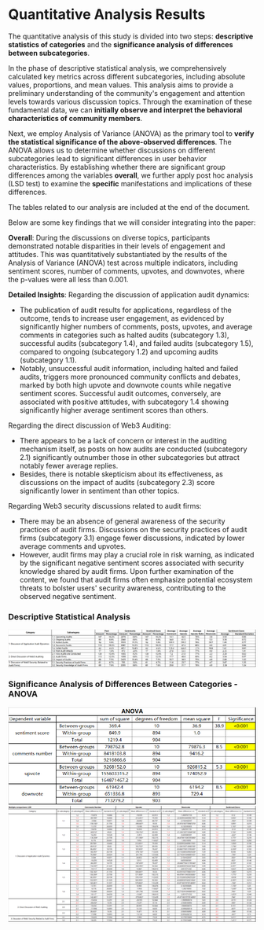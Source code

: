 # Quantitative Analysis Results

The quantitative analysis of this study is divided into two steps: **descriptive statistics of categories** and the **significance analysis of differences between subcategories**.

In the phase of descriptive statistical analysis, we comprehensively calculated key metrics across different subcategories, including absolute values, proportions, and mean values. This analysis aims to provide a preliminary understanding of the community's engagement and attention levels towards various discussion topics. Through the examination of these fundamental data, we can **initially observe and interpret the behavioral characteristics of community members**.

Next, we employ Analysis of Variance (ANOVA) as the primary tool to **verify the statistical significance of the above-observed differences**. The ANOVA allows us to determine whether discussions on different subcategories lead to significant differences in user behavior characteristics. 
By establishing whether there are significant group differences among the variables **overall**, we further apply post hoc analysis (LSD test) to examine the **specific** manifestations and implications of these differences.

The tables related to our analysis are included at the end of the document.

Below are some key findings that we will consider integrating into the paper:

**Overall**: During the discussions on diverse topics, participants demonstrated notable disparities in their levels of engagement and attitudes. This was quantitatively substantiated by the results of the Analysis of Variance (ANOVA) test across multiple indicators, including sentiment scores, number of comments, upvotes, and downvotes, where the p-values were all less than 0.001.

  **Detailed Insights**:
Regarding the discussion of application audit dynamics:
   - The publication of audit results for applications, regardless of the outcome, tends to increase user engagement, as evidenced by significantly higher numbers of comments, posts, upvotes, and average comments in categories such as halted audits (subcategory 1.3), successful audits (subcategory 1.4), and failed audits (subcategory 1.5), compared to ongoing (subcategory 1.2) and upcoming audits (subcategory 1.1).
   - Notably, unsuccessful audit information, including halted and failed audits, triggers more pronounced community conflicts and debates, marked by both high upvote and downvote counts while negative sentiment scores. Successful audit outcomes, conversely,  are associated with positive attitudes, with subcategory 1.4 showing significantly higher average sentiment scores than others. 

Regarding the direct discussion of Web3 Auditing:
   - There appears to be a lack of concern or interest in the auditing mechanism itself, as posts on how audits are conducted (subcategory 2.1) significantly outnumber those in other subcategories but attract notably fewer average replies.
   - Besides, there is notable skepticism about its effectiveness, as discussions on the impact of audits (subcategory 2.3) score significantly lower in sentiment than other topics.

Regarding Web3 security discussions related to audit firms: 
   - There may be an absence of general awareness of the security practices of audit firms. Discussions on the security practices of audit firms (subcategory 3.1) engage fewer discussions, indicated by lower average comments and upvotes.
   - However, audit firms may play a crucial role in risk warning, as indicated by the significant negative sentiment scores associated with security knowledge shared by audit firms. Upon further examination of the content, we found that audit firms often emphasize potential ecosystem threats to bolster users' security awareness, contributing to the observed negative sentiment.


### Descriptive Statistical Analysis
![Descriptive statistical results of different categories](https://github.com/Anonymousauthor2024/Supplementary-documentation/blob/main/figure/table1.png "Descriptive statistical results of different categories")

### Significance Analysis of Differences Between Categories - ANOVA
<img src="https://github.com/Anonymousauthor2024/Supplementary-documentation/blob/main/figure/anova.png" alt=" ANOVA results of different categories" title=" ANOVA results of different categories" width="600"/>
<img src="https://github.com/Anonymousauthor2024/Supplementary-documentation/blob/main/figure/LSD.png" alt="LSD results of different categories" title="LSD results of different categories" width="1000"/>

